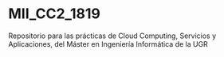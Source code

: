 # MII_CC2_1819
Repositorio para las prácticas de Cloud Computing, Servicios y Aplicaciones, del Máster en Ingeniería Informática  de la UGR
